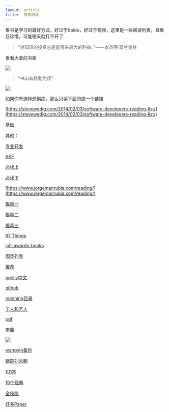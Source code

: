 ```yaml
---
layout: article
title:  推荐阅读
---
```

看书是学习的最好方式，好过于baidu，好过于视频，这里是一些阅读列表，且看且珍惜，可能哪天就打不开了


>“对知识的投资总是能带来最大的利益。”——本杰明·富兰克林


看看大拿的书柜 

![](https://www.linuxjournal.com/files/linuxjournal.com/linuxjournal/articles/107/10708/10708f1.inline.jpg)


>"书山有路勤为径"

![](https://swdraft.files.wordpress.com/2014/01/100_0263.jpg?w=1800)


如果你有选择恐惧症，那么只读下面的这一个链接

[https://stevewedig.com/2014/02/03/software-developers-reading-list/](https://stevewedig.com/2014/02/03/software-developers-reading-list/)



[基础](https://github.com/keithnull/TeachYourselfCS-CN/blob/master/TeachYourselfCS-CN.md)


其他：


[专业开发](https://mixmastamyk.bitbucket.io/pro_soft_dev/)


[AKF](https://akfpartners.com/books)


[必读上](https://www.jianshu.com/p/e500003a1258)

[必读下](https://www.jianshu.com/p/d2499b8f0c81)


[https://www.jorgemanrubia.com/reading/](https://www.jorgemanrubia.com/reading/)



[狠毒一](https://www.douban.com/doulist/1534859/)

[狠毒二](https://www.douban.com/doulist/2503829/)

[狠毒三](https://www.douban.com/doulist/1170434/)



[97 Things](https://github.com/97-things)


[jolt-awards-books](https://github.com/haiiiiiyun/jolt-awards-books)


[图灵列表](https://www.ituring.com.cn/book)


[推荐](https://developeronfire.com/book-recommendations)


[oreilly中文](http://www.oreilly.com.cn/index.php?func=completelist)


[github](https://github.com/EbookFoundation/free-programming-books/blob/master/free-programming-books.md)


[manning目录](https://www.manning.com/catalog)


[工人和艺人](https://www.ituring.com.cn/article/264007)


[pdf](https://github.com/MrAlex6204/Books)


[李鼎](https://github.com/oldratlee/translations)

![](https://alvinalexander.com/sites/default/files/inline-images/fps-other-fp-books.jpg)


[wangyin备份](https://github.com/jishuzhain/wangyin-blog-spider)


[跟踪刘未鹏](http://mindhacks.cn/)


[101本](https://www.whoishostingthis.com/resources/programming-books/)


[10个经典](https://dzone.com/articles/books-every-programmer-should-read)


[全技能](https://dev.to/bosepchuk/29-must-read-programming-books-2n45)

[好多Paper](https://github.com/papers-we-love/papers-we-love)